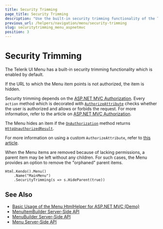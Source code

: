 ```yaml
---
title: Security Trimming
page_title: Security Trimming
description: "Use the built-in security trimming functionality of the Telerik UI Menu HtmlHelper for ASP.NET MVC."
previous_url: /helpers/navigation/menu/security-trimming
slug: securitytrimming_menu_aspnetmvc
position: 3
---
```


# Security Trimming

The Telerik UI Menu has a built-in security trimming functionality which is enabled by default.

If the URL to which the Menu item points is not authorized, the item is hidden.

Security trimming depends on the [ASP.NET MVC Authorization](http://www.asp.net/mvc/tutorials/mvc-music-store/mvc-music-store-part-7). Every `action` method which is decorated with [`AuthorizeAttribute`](http://msdn.microsoft.com/en-us/library/system.web.mvc.authorizeattribute.aspx) checks whether the user is authorized and allows or forbids the request. For more information, refer to the article on [ASP.NET MVC Authorization](http://weblogs.asp.net/jgalloway/archive/2011/04/28/looking-at-how-asp-net-mvc-authorize-interacts-with-asp-net-forms-authorization.aspx).

The Menu hides an item if the [`OnAuthorization`](http://msdn.microsoft.com/en-us/library/system.web.mvc.authorizeattribute.onauthorization.aspx) method returns
[`HttpUnauthorizedResult`](http://msdn.microsoft.com/en-us/library/system.web.mvc.httpunauthorizedresult.aspx).

For more information on using a custom `AuthorizeAttribute`, refer to [this article](https://github.com/telerik/kendo-examples-asp-net-mvc/tree/master/kendo-menu-with-custom-authorization-attribute).

When the Menu items are removed because of lacking permissions, a parent item may be left without any children. For such cases, the Menu provides an option to remove the "orphaned" parent items.

    Html.Kendo().Menu()
        .Name("MainMenu")
        .SecurityTrimming(s => s.HideParent(true))

## See Also

* [Basic Usage of the Menu HtmlHelper for ASP.NET MVC (Demo)](https://demos.telerik.com/aspnet-mvc/menu)
* [MenuItemBuilder Server-Side API](https://docs.telerik.com/aspnet-mvc/api/Kendo.Mvc.UI.Fluent/MenuItemBuilder)
* [MenuBuilder Server-Side API](https://docs.telerik.com/aspnet-mvc/api/Kendo.Mvc.UI.Fluent/MenuBuilder)
* [Menu Server-Side API](/api/menu)
